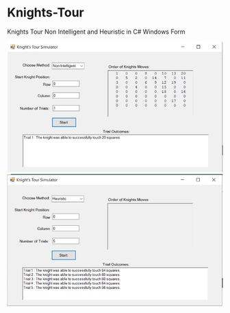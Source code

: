# Knights-Tour
Knights Tour Non Intelligent and Heuristic in C# Windows Form 

<img src="Screenshots/NonIntelligent.png">

<img src="Screenshots/Heuristic.png">
